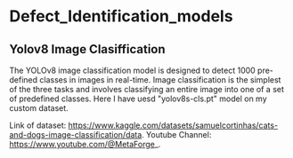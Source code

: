 # Defect_Identification_models
## Yolov8 Image Clasiffication
The YOLOv8 image classification model is designed to detect 1000 pre-defined classes in images in real-time. Image classification is the simplest of the three tasks and involves classifying an entire image into one of a set of predefined classes.
Here I have uesd "yolov8s-cls.pt" model on my custom dataset.

Link of dataset: https://www.kaggle.com/datasets/samuelcortinhas/cats-and-dogs-image-classification/data.
Youtube Channel: https://www.youtube.com/@MetaForge_.
